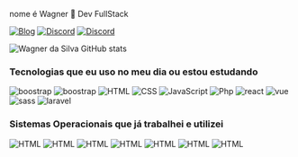 nome é Wagner 👋 Dev FullStack

[![Blog](https://img.shields.io/badge/WhatsApp-25D366?style=for-the-badge&logo=whatsapp&logoColor=white)](https://wa.me/5581989096332)
[![Discord](https://img.shields.io/badge/Discord-7289DA?style=for-the-badge&logo=discord&logoColor=white)]()
[![Discord](https://img.shields.io/badge/Instagram-E4405F?style=for-the-badge&logo=instagram&logoColor=white)](https://www.instagram.com/wagnerdasilva264/)

![Wagner da Silva GitHub stats](https://github-readme-stats.vercel.app/api?username=wagner333&show_icons=true&theme=transparent)

### Tecnologias que eu uso no meu dia ou estou estudando
<div style='display: inline_block'>
            <img src="https://img.shields.io/badge/MongoDB-4EA94B?style=for-the-badge&logo=mongodb&logoColor=white" alt="boostrap" title="bostrap">
            <img src="https://img.shields.io/badge/Bootstrap-563D7C?style=for-the-badge&logo=bootstrap&logoColor=white" alt="boostrap" title="bostrap">
            <img src="https://img.shields.io/badge/HTML-239120?style=for-the-badge&logo=html5&logoColor=white" alt="HTML" title="HTML">
            <img src="https://img.shields.io/badge/CSS3-1572B6?style=for-the-badge&logo=css3&logoColor=white" alt="CSS" title="CSS">
            <img src="https://img.shields.io/badge/JavaScript-F7DF1E?style=for-the-badge&logo=javascript&logoColor=black" alt="JavaScript" title="JavaScript">
            <img src="https://img.shields.io/badge/PHP-777BB4?style=for-the-badge&logo=php&logoColor=white" alt="Php" title="Php">
            <img src="https://img.shields.io/badge/React-20232A?style=for-the-badge&logo=react&logoColor=61DAFB" alt="react" title="react">
            <img src="https://img.shields.io/badge/Vue.js-35495E?style=for-the-badge&logo=vue.js&logoColor=4FC08D" alt="vue" title="vue">
            <img src="https://img.shields.io/badge/Sass-CC6699?style=for-the-badge&logo=sass&logoColor=white" alt="sass" title="sass">
            <img src="https://img.shields.io/badge/Laravel-9.x-brightgreen" alt="laravel" title="laravel">
            
</div>

### Sistemas Operacionais que já trabalhei e utilizei

<div style='display: inline_block'>
            <img src="https://img.shields.io/badge/Debian-A81D33?style=for-the-badge&logo=debian&logoColor=white" alt="HTML" title="HTML">
            <img src="https://img.shields.io/badge/Fedora-294172?style=for-the-badge&logo=fedora&logoColor=white" alt="HTML" title="HTML">
            <img src="https://img.shields.io/badge/Linux-FCC624?style=for-the-badge&logo=linux&logoColor=black" alt="HTML" title="HTML">
            <img src="https://img.shields.io/badge/Ubuntu-E95420?style=for-the-badge&logo=ubuntu&logoColor=white" alt="HTML" title="HTML">
            <img src="https://img.shields.io/badge/Windows-0078D6?style=for-the-badge&logo=windows&logoColor=white" alt="HTML" title="HTML">
            <img src="https://img.shields.io/badge/Linux_Mint-87CF3E?style=for-the-badge&logo=linux-mint&logoColor=white" alt="HTML" title="HTML">
            <img src="https://img.shields.io/badge/Android-3DDC84?style=for-the-badge&logo=android&logoColor=white" alt="HTML" title="HTML">
        </div>
